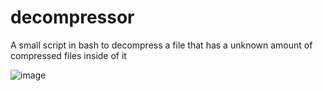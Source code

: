 # decompressor
A small script in bash to decompress a file that has a unknown amount of compressed files inside of it

![image](https://user-images.githubusercontent.com/114973749/218240673-abb63172-cdf3-430c-bb9b-322764a4e52e.png)
